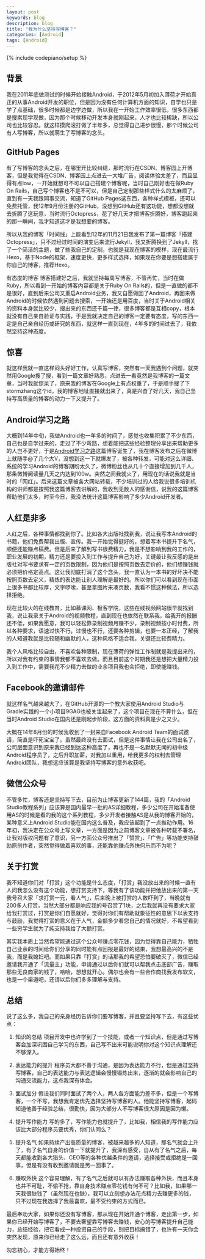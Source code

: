 ```yaml
---
layout: post
keywords: blog
description: blog
title: "我为什么坚持写博客？"
categories: [Android]
tags: [Android]
---
```

{% include codepiano/setup %}

## 背景
我在2011年底做测试的时候开始接触Android，于2012年5月初加入薄荷才开始真正的从事Android开发的职位，但是因为没有任何计算机方面的知识，自学也只是学了点基础，很多时候都是边学边做，所以我在一开始工作效率很低，很多东西都是搜索现学现做，因为那个时候移动开发本身就刚起来，人才也比较稀缺，所以公司也比较容忍。就这样摸爬滚打做了半年多，总觉得自己进步很慢，那个时候公司有人写博客，所以就萌生了写博客的念头。

## GitHub Pages
有了写博客的念头之后，在哪里开比较纠结，那时流行在CSDN、博客园上开博客，但是我觉得在CSDN、博客园上点进去一大堆广告，阅读体验太差了，而且显得有点low，一开始就想可不可以自己搭建个博客呢，当时自己刚好也在做Ruby On Rails，自己写个博客也不是不可以，但是自己定制那些样式什么的太麻烦了，直到有一天我跟同事交流，知道了GitHub Pages这东西，各种样式模板，还可以免费托管，我12年9月份注册的GitHub，没想到GitHub还有这功能，想都没想就去折腾了这玩意，当时流行Octopress，花了好几天才把博客折腾好，博客跑起来的那一瞬间，我才知道这才是我想要的博客。

所以从我的博客「时间线」上能看到12年的11月21日我发布了第一篇博客「搭建Octopress」，只不过经过时间的演变后来流行Jekyll，我又折腾换到了Jekyll，找了一个简洁的主题，做了些我自己的定制，也就是我现在博客的模样，现在最流行Hexo，基于Node的框架，速度更快，更多样式选择，如果现在你要是想搭建属于你自己的博客，推荐Hexo。

有态度的博客
博客搭建好之后，我就坚持每周写博客，不管再忙，当时在做Ruby，所以看到一开始的博客内容都是关于Ruby On Rails的，但是一直做的都不是很好，直到后来公司又重启Android业务，我又自愿做回了Android，再回来做Android的时候依然遇到问题去搜索，一开始还是用百度，当时关于Android相关的资料本身就比较少，搜出来的东西还千篇一律，很多博客都是互相copy，根本就没有自己亲自验证与实践，于是我就决定自己的博客一定要有态度，写的东西一定是自己亲自经历或研究的东西，就这样一直到现在，4年多的时间过去了，我依然坚持这种态度。

## 惊喜
就这样我就一直这样闷头好好工作，认真写博客，突然有一天我遇到个问题，就突然用Google搜了搜，看到一篇文章好熟悉，点进去一看竟然是我博客的一篇文章，当时我就惊呆了，原来我的博客在Google上有点权重了，于是顺手搜了下stormzhang这个id，我的博客地址直接就出来了，真是兴奋了好几天，我自己坚持写高质量的博客的动力一下又提升了。

## Android学习之路
大概到14年中旬，我做Android也一年多的时间了，感觉也收集积累了不少东西，自己也是自学过来的，走过了不少弯路，想着能把这些经验整理分享出来帮助更多的人岂不更好，于是[Android学习之路](http://stormzhang.com/android/2014/07/07/learn-android-from-rookie/)这篇博客诞生了，我在博客发布之后在微博上就随手@了几个大V，没想到这一下就爆发了，被各种转发，可能对这么详细、系统的学习Android的博客期盼太久了，微博粉丝也从几十个直接增加到几千人，那条微博阅读量几天之内达到100w。突然之间我就火了，用现在的话说我就是当时的「网红」。后来这篇文章被各大网站转载，不少培训过的人给我说很多培训机构的讲师都是按照我这篇博客去讲解的，我收到无数人的感谢信，说我的这篇博客帮助他们太多，时至今日，我没法统计这篇博客影响了多少Android开发者。

## 人红是非多
人红之后，各种事情都找到你了。比如各大出版社找到我，说让我写本Android的书籍，他们免费帮我出版、宣传。我一开始觉得挺好的，想着写本书提升下名气，顺便还能赚点稿费。但是后来了解到写书很费精力，我是不想影响到我的工作的，职业发展的初期，精力还是要投入到工作与提升自己为好，关键最让我反感的是出版社对写书要求有一定的页数限制，因为他们是按照页数去定价的，他们想赚钱就必须把价格定高点。这让我彻底打消了这个念头，我一直认为一本书的好坏决不能按照页数去定义，精炼的表达能让别人理解是最好的。所以你们可以看到现在市面上很多书都比较厚，文字啰嗦，甚至拿图片来凑页数，我看不惯这种做法，所以选择拒绝。

现在比较火的在线教育，比如慕课网、极客学院，这些在线视频网站很早就找到我，说让我录关于Android的视频教程，直到现在也依然在联系我，给我开的报酬还不低，如果我愿意，我可以轻松靠录制视频月赚不少，录制视频按小时付费，所以各种要求，语速过快不行，过慢也不行，还要各种剪辑，也要一本正经，了解我的人知道我就是比较随和幽默的人，这种风格不适合我，关键还比较费精力。

我个人风格比较自由，不喜欢各种限制，现在薄荷的弹性工作制就是我提出来的，所以对我有约束的事情我都不喜欢去做。而且目前这个时期我还是想把大量精力投入到工作中，需要我花不少精力去做的业余项目我也会拒绝，即使能赚钱。

## Facebook的邀请邮件
就这样名气越来越大了，在GitHub开源的一个教大家使用Android Studio与Gradle实践的一个小项目9GAG也被关注起来了，这个项目在现在不算什么，但在当时Android Studio在国内还是刚起步阶段，这方面的资料真是少之又少。

大概在14年8月份的时候我收到了一封来自Facebook Android Team的面试邀请，简直是吓死宝宝了。虽然最终没有去面试，但是这件事情让我在公司出名了，公司层面意识到原来我已经到达这种高度了，再也不是一名默默无闻的初中级Android程序员了，之后升职加薪，对我加以重用，给我更多的权利去管理Android团队，我想这应该算是我坚持写博客的意外收获吧。

## 微信公众号
不管多忙，博客还是坚持写下去，目前为止博客更新了144篇，我的「Android Studio教程系列」应该算是国内最早一批的AS详细教程，多少公司在开始准备使用AS的时候是看的我的这个系列教程，多少开发者接触AS是从我的博客开始的，某种意义上Android Studio能在国内这么普及，我应该起到了一点推动作用。16年初，我决定在公众号上写文章，一方面是因为之前博客文章被各种转载不署名，让我对版权问题有了意识，另一方面公众号推出了「赞赏」、「广告」等功能支持鼓励原创作者，突然觉得做着喜欢的事，还能靠他赚点外快何乐而不为呢？

## 关于打赏
我不知道你们对「打赏」这个功能是什么态度，「打赏」我没放出来的时候一直有人问我怎么没有这个功能，想打赏支持下，等我有了该功能并把他放出来的第一天我号召大家「求打赏一元，看人气」，后来晚上被打赏的人数吓到了，当晚就有200多人打赏，当然大部分都是响应我的号召赏了1块，之后我就再没有要求大家给我打赏过，打赏是你们自愿就好，觉得对你们有帮助就象征性的意思下以表支持与鼓励，我觉得打赏的意义在于人气，金额多少看您自己的情况就好，不希望看到一些穷学生就为了纯支持我给了大额打赏。

其实我本质上当然希望能通过这个公众号赚点零花钱，因为觉得靠自己能力，牺牲自己业余的时间给你们分享的同时能有点回报是最好的结果，我想最高兴的不是我，而是我媳妇吧。而如果只靠「打赏」的话那我的希望恐怕要破灭了，微信已经邀请我开通了「流量主」功能，申请通过以后你们就可以帮我点击底部广告，赚取那些无良商家的钱了，哈哈，想想就开心。偶尔也会有一些合作商找我发布软文，也是一个渠道吧，还请以后你们多多理解与支持。

## 总结
说了这么多，我自己的亲身经历告诉你们要写博客，并且要坚持写下去，有这些优点：

1. 知识的总结
项目开发中也许学到了一个技能，或者一个知识点，但是通过写博客会加深巩固自己学习的东西，自己写不出来可能说明你对这个知识点理解还不够深入。

2. 表达能力的提升
程序员大都不善于沟通，是因为表达能力不行，但是通过坚持写博客，自己的表达能力与表达逻辑会慢慢锻炼出来，逐渐的就会影响自己的沟通交流能力，这点我深有体会。

3. 面试加分
假设我们同时面试了两个人，两人各方面能力差不多，但是一个写博客，一个不写，我想我肯定优先选择坚持写博客的人。他能坚持写博客，起码知道他善于经验总结，很勤快，因为大部分人不写博客很大原因是因为懒。

4. 提升写作能力
写的多了，写作能力也就提升了，比如我，相信我的写作能力应该比大部分程序员要优秀，你们认同么？

5. 提升名气
如果持续产出高质量的博客，被越来越多的人知道，那名气就会上升了，有了名气自身的价值一下就提升了，我深有感受，自从有了名气之后，每天都能收到各大猎头、CEO等的各种优越条件的邀请，选择接受或拒绝是一回事，但是有没有收到邀请就是另一回事了。

6. 赚取外快
这个容易理解，有了名气之后就可以有办法赚取各种外快，而且本身也并不可耻，不偷不抢，靠自身技术赚点零花钱有何不可？比如我，如果哪一天我很缺钱了（虽然现在也缺），我可以立刻想办法花点精力去赚更多的钱，只不过现在我选择了我最喜欢，最不受约束的方式而已。

最后奉劝大家，如果你还没有写博客，那从现在开始开通个博客，走出第一步，如果你已经开始写博客了，不要去奢望靠写博客去赚钱，安心的写博客提升自己能力，总结经验，把它看成一种投资自己的手段，别把目标搞错了，也许有一天你会突然发现，原来你已经走了这么远，而且还有意外收获！

勿忘初心，才能方得始终！